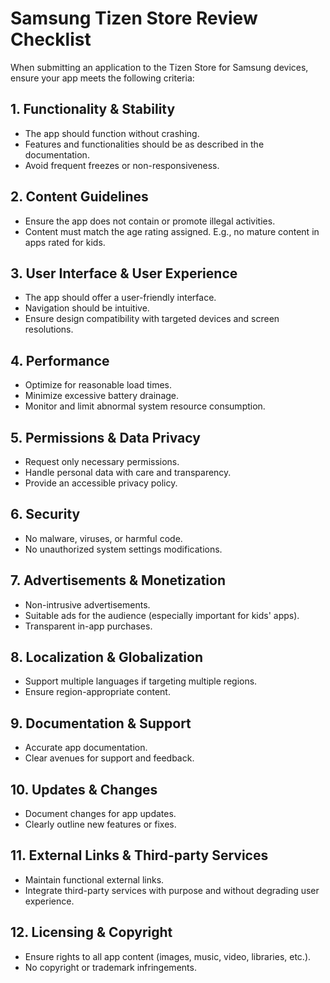 # Samsung Tizen Store Review Checklist

When submitting an application to the Tizen Store for Samsung devices, ensure your app meets the following criteria:

## 1. Functionality & Stability
- The app should function without crashing.
- Features and functionalities should be as described in the documentation.
- Avoid frequent freezes or non-responsiveness.

## 2. Content Guidelines
- Ensure the app does not contain or promote illegal activities.
- Content must match the age rating assigned. E.g., no mature content in apps rated for kids.

## 3. User Interface & User Experience
- The app should offer a user-friendly interface.
- Navigation should be intuitive.
- Ensure design compatibility with targeted devices and screen resolutions.

## 4. Performance
- Optimize for reasonable load times.
- Minimize excessive battery drainage.
- Monitor and limit abnormal system resource consumption.

## 5. Permissions & Data Privacy
- Request only necessary permissions.
- Handle personal data with care and transparency.
- Provide an accessible privacy policy.

## 6. Security
- No malware, viruses, or harmful code.
- No unauthorized system settings modifications.

## 7. Advertisements & Monetization
- Non-intrusive advertisements.
- Suitable ads for the audience (especially important for kids' apps).
- Transparent in-app purchases.

## 8. Localization & Globalization
- Support multiple languages if targeting multiple regions.
- Ensure region-appropriate content.

## 9. Documentation & Support
- Accurate app documentation.
- Clear avenues for support and feedback.

## 10. Updates & Changes
- Document changes for app updates.
- Clearly outline new features or fixes.

## 11. External Links & Third-party Services
- Maintain functional external links.
- Integrate third-party services with purpose and without degrading user experience.

## 12. Licensing & Copyright
- Ensure rights to all app content (images, music, video, libraries, etc.).
- No copyright or trademark infringements.


